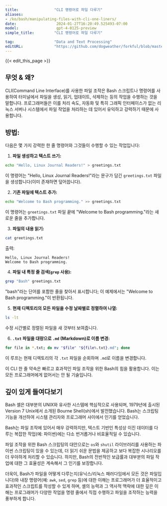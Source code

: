 ```yaml
---
title:                "CLI 명령어로 파일 다루기"
aliases:
- /ko/bash/manipulating-files-with-cli-one-liners/
date:                  2024-01-27T16:20:49.525493-07:00
model:                 gpt-4-0125-preview
simple_title:         "CLI 명령어로 파일 다루기"

tag:                  "Data and Text Processing"
editURL:              "https://github.com/dogweather/forkful/blob/master/content/ko/bash/manipulating-files-with-cli-one-liners.md"
---
```


{{< edit_this_page >}}

## 무엇 & 왜?

CLI(Command Line Interface)를 사용한 파일 조작은 Bash 스크립트나 명령어를 사용하여 터미널에서 파일을 생성, 읽기, 업데이트, 삭제하는 등의 작업을 수행하는 것을 말합니다. 프로그래머들은 이를 처리 속도, 자동화 및 특히 그래픽 인터페이스가 없는 리눅스 서버나 시스템에서 파일 작업을 처리하는 데 있어서 유익하고 강력하기 때문에 사용합니다.

## 방법:

다음은 몇 가지 강력한 한 줄 명령어와 그것들이 수행할 수 있는 작업입니다:

1. **파일 생성하고 텍스트 쓰기:**
```Bash
echo "Hello, Linux Journal Readers!" > greetings.txt
```
이 명령어는 "Hello, Linux Journal Readers!"라는 문구가 담긴 `greetings.txt` 파일을 생성합니다(이미 존재하면 덮어씁니다).

2. **기존 파일에 텍스트 추가:**
```Bash
echo "Welcome to Bash programming." >> greetings.txt
```
이 명령어는 `greetings.txt` 파일 끝에 "Welcome to Bash programming."라는 새로운 줄을 추가합니다.

3. **파일의 내용 읽기:**
```Bash
cat greetings.txt
```
출력:
```
Hello, Linux Journal Readers!
Welcome to Bash programming.
```

4. **파일 내 특정 줄 검색(`grep` 사용):**
```Bash
grep "Bash" greetings.txt
```
"bash"라는 단어를 포함한 줄을 찾아서 표시합니다; 이 예제에서는 "Welcome to Bash programming."이 반환됩니다.

5. **현재 디렉토리의 모든 파일을 수정 날짜별로 정렬하여 나열:**
```Bash
ls -lt
```
수정 시간별로 정렬된 파일을 새 것부터 보여줍니다.

6. **`.txt` 파일을 대량으로 `.md` (Markdown)로 이름 변경:**
```Bash
for file in *.txt; do mv "$file" "${file%.txt}.md"; done
```
이 루프는 현재 디렉토리의 각 `.txt` 파일을 순회하며 `.md`로 이름을 변경합니다.

이 CLI 한 줄 약속은 빠르고 효과적인 파일 조작을 위한 Bash의 힘을 활용합니다. 이는 모든 프로그래머에게 없어서는 안 될 기술입니다.

## 깊이 있게 들여다보기

Bash 셸은 대부분의 UNIX와 유사한 시스템에 핵심적으로 사용되며, 1979년에 출시된 Version 7 Unix에서 소개된 Bourne Shell(sh)에서 발전했습니다. Bash는 스크립팅 기능을 개선하여 시스템 관리자와 프로그래머 사이에서 인기를 얻었습니다.

Bash는 파일 조작에 있어서 매우 강력하지만, 텍스트 기반인 특성상 이진 데이터를 다루는 복잡한 작업(예: 파이썬)에는 다소 번거롭거나 비효율적일 수 있습니다.

파일 조작을 위한 Bash 스크립팅의 대안으로는 `os`와 `shutil` 라이브러리를 사용하는 파이썬 스크립팅이 있을 수 있는데, 더 읽기 쉬운 문법을 제공하고 보다 복잡한 시나리오를 더 우아하게 처리할 수 있습니다. 하지만, Bash의 전반적인 보급률과 대부분의 파일 작업에 대한 그 효율성은 계속해서 그 인기를 보장합니다.

더욱이, Bash가 파일을 어떻게 다루는지(유닉스/리눅스 패러다임에서 모든 것은 파일입니다)와 내장 명령어(예: `awk`, `sed`, `grep` 등)에 대한 이해는 프로그래머가 더 효율적이고 효과적인 스크립트를 작성할 수 있게 하며, 셸의 능력과 그 역사적 맥락에 대한 깊은 이해는 프로그래머가 다양한 작업을 명령 줄에서 직접 수행하고 파일을 조작하는 능력을 풍부하게 합니다.
